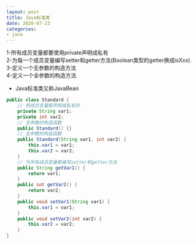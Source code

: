 ```yaml
---
layout: post
title: Java标准类
date: 2020-07-23
categories:
- java
---
```


1-所有成员变量都要使用private声明成私有<br>
2-为每一个成员变量编写setter和getter方法(Boolean类型的getter换成isXxx)<br>
3-定义一个无参数的构造方法<br>
4-定义一个全参数的构造方法<br>

* Java标准类又称JavaBean

```java
public class Standard {
    // 把成员变量都声明成私有的
    private String var1;
    private int var2;
    // 无参数的构造函数
    public Standard() {}
    // 全参数的构造函数
    public Standard(String var1, int var2) {
        this.var1 = var1;
        this.var2 = var2;
    }
    // 为所有成员变量都编写setter和getter方法
    public String getVar1() {
        return var1;
    }
    public int getVar2() {
        return var2;
    }
    public void setVar1(String var1) {
        this.var1 = var1;
    }
    public void setVar2(int var2) {
        this.var2 = var2;
    }
}
```

